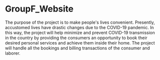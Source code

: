 # GroupF_Website
The purpose of the project is to make people's lives convenient. Presently, accustomed lives have drastic changes due to the COVID-19 pandemic. In this way, the project will help minimize and prevent COVID-19 transmission in the country by providing the consumers an opportunity to book their desired personal services and achieve them inside their home. 
The project will handle all the bookings and billing transactions of the consumer and laborer.


